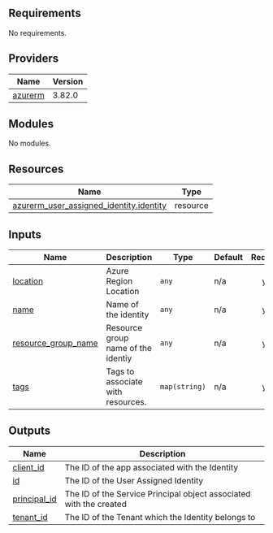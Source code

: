 <!-- BEGIN_TF_DOCS -->
## Requirements

No requirements.

## Providers

| Name | Version |
|------|---------|
| <a name="provider_azurerm"></a> [azurerm](#provider\_azurerm) | 3.82.0 |

## Modules

No modules.

## Resources

| Name | Type |
|------|------|
| [azurerm_user_assigned_identity.identity](https://registry.terraform.io/providers/hashicorp/azurerm/latest/docs/resources/user_assigned_identity) | resource |

## Inputs

| Name | Description | Type | Default | Required |
|------|-------------|------|---------|:--------:|
| <a name="input_location"></a> [location](#input\_location) | Azure Region Location | `any` | n/a | yes |
| <a name="input_name"></a> [name](#input\_name) | Name of the identity | `any` | n/a | yes |
| <a name="input_resource_group_name"></a> [resource\_group\_name](#input\_resource\_group\_name) | Resource group name of the identiy | `any` | n/a | yes |
| <a name="input_tags"></a> [tags](#input\_tags) | Tags to associate with resources. | `map(string)` | n/a | yes |

## Outputs

| Name | Description |
|------|-------------|
| <a name="output_client_id"></a> [client\_id](#output\_client\_id) | The ID of the app associated with the Identity |
| <a name="output_id"></a> [id](#output\_id) | The ID of the User Assigned Identity |
| <a name="output_principal_id"></a> [principal\_id](#output\_principal\_id) | The ID of the Service Principal object associated with the created |
| <a name="output_tenant_id"></a> [tenant\_id](#output\_tenant\_id) | The ID of the Tenant which the Identity belongs to |
<!-- END_TF_DOCS -->